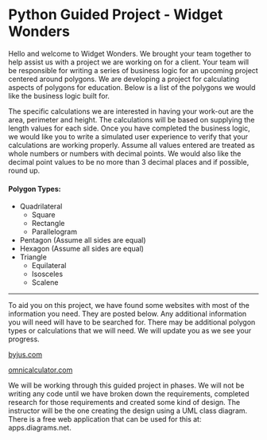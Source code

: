 # Python Guided Project - Widget Wonders


Hello and welcome to Widget Wonders. We brought your team together to help assist us with a project
we are working on for a client. Your team will be responsible for writing a series of business logic for an
upcoming project centered around polygons. We are developing a project for calculating aspects of
polygons for education. Below is a list of the polygons we would like the business logic built for.

The specific calculations we are interested in having your work-out are the area, perimeter and height.
The calculations will be based on supplying the length values for each side. Once you have completed
the business logic, we would like you to write a simulated user experience to verify that your calculations
are working properly. Assume all values entered are treated as whole numbers or numbers with decimal
points. We would also like the decimal point values to be no more than 3 decimal places and if possible,
round up.

#### Polygon Types:
- Quadrilateral
  - Square
  - Rectangle
  - Parallelogram
- Pentagon (Assume all sides are equal)
- Hexagon (Assume all sides are equal)
- Triangle
  - Equilateral
  - Isosceles
  - Scalene

___
To aid you on this project, we have found some websites with most of the information you need. They
are posted below. Any additional information you will need will have to be searched for. There may be
additional polygon types or calculations that we will need. We will update you as we see your progress.

[byjus.com](https://byjus.com/maths/polygon/)

[omnicalculator.com](https://www.omnicalculator.com/math)

We will be working through this guided project in phases. We will not be writing any code until we have
broken down the requirements, completed research for those requirements and created some kind of
design. The instructor will be the one creating the design using a UML class diagram. There is a free
web application that can be used for this at: apps.diagrams.net.
